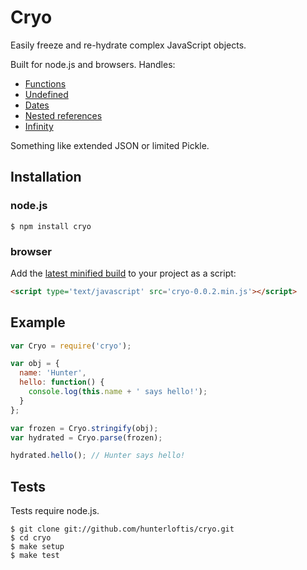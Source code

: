 # Cryo

Easily freeze and re-hydrate complex JavaScript objects.

Built for node.js and browsers. Handles:

- [Functions](https://github.com/hunterloftis/cryo/blob/master/test/function.test.js)
- [Undefined](https://github.com/hunterloftis/cryo/blob/master/test/null.test.js)
- [Dates](https://github.com/hunterloftis/cryo/blob/master/test/date.test.js)
- [Nested references](https://github.com/hunterloftis/cryo/blob/master/test/complex.test.js)
- [Infinity](https://github.com/hunterloftis/cryo/blob/master/test/number.test.js)

Something like extended JSON or limited Pickle.

## Installation

### node.js

```
$ npm install cryo
```

### browser

Add the [latest minified build](https://github.com/hunterloftis/cryo/tree/master/build) to your project as a script:

```html
<script type='text/javascript' src='cryo-0.0.2.min.js'></script>
```

## Example

```js
var Cryo = require('cryo');

var obj = {
  name: 'Hunter',
  hello: function() {
    console.log(this.name + ' says hello!');
  }
};

var frozen = Cryo.stringify(obj);
var hydrated = Cryo.parse(frozen);

hydrated.hello(); // Hunter says hello!
```

## Tests

Tests require node.js.

```
$ git clone git://github.com/hunterloftis/cryo.git
$ cd cryo
$ make setup
$ make test
```